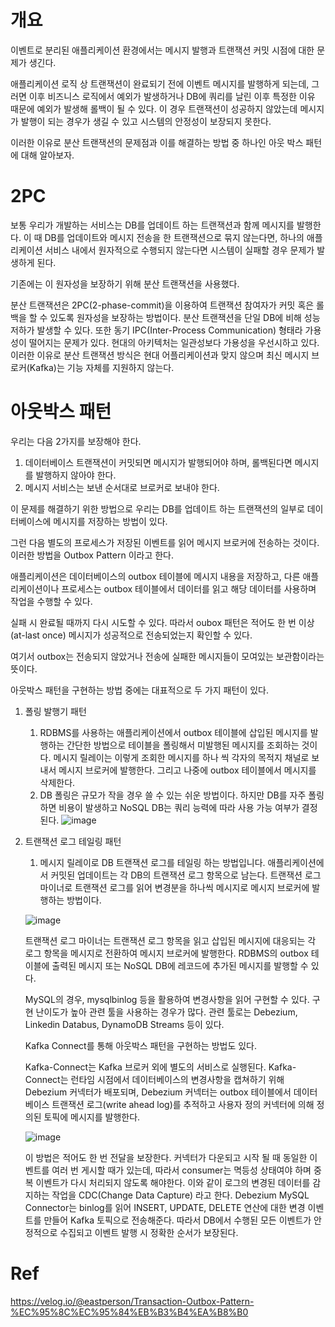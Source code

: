 # 개요

이벤트로 분리된 애플리케이션 환경에서는 메시지 발행과 트랜잭션 커밋 시점에 대한 문제가 생긴다. 

애플리케이션 로직 상 트랜잭션이 완료되기 전에 이벤트 메시지를 발행하게 되는데, 그러면 이후 비즈니스 로직에서 예외가 발생하거나 DB에 쿼리를 날린 이후 특정한 이유 때문에 예외가 발생해 롤백이 될 수 있다. 
이 경우 트랜잭션이 성공하지 않았는데 메시지가 발행이 되는 경우가 생길 수 있고 시스템의 안정성이 보장되지 못한다.

이러한 이유로 분산 트랜잭션의 문제점과 이를 해결하는 방법 중 하나인 아웃 박스 패턴에 대해 알아보자.

# 2PC

보통 우리가 개발하는 서비스는 DB를 업데이트 하는 트랜잭션과 함께 메시지를 발행한다. 이 때 DB를 업데이트와 메시지 전송을 한 트랜잭션으로 묶지 않는다면, 하나의 애플리케이션 서비스 내에서 원자적으로 수행되지 않는다면 시스템이 실패할 경우 문제가 발생하게 된다.

기존에는 이 원자성을 보장하기 위해 분산 트랜잭션을 사용했다.

분산 트랜잭션은 2PC(2-phase-commit)을 이용하여 트랜잭션 참여자가 커밋 혹은 롤백을 할 수 있도록 원자성을 보장하는 방법이다.
분산 트랜잭션을 단일 DB에 비해 성능 저하가 발생할 수 있다. 
또한 동기 IPC(Inter-Process Communication) 형태라 가용성이 떨어지는 문제가 있다.
현대의 아키텍처는 일관성보다 가용성을 우선시하고 있다.
이러한 이유로 분산 트랜잭션 방식은 현대 어플리케이션과 맞지 않으며 최신 메시지 브로커(Kafka)는 기능 자체를 지원하지 않는다.

# 아웃박스 패턴

우리는 다음 2가지를 보장해야 한다.

1. 데이터베이스 트랜잭션이 커밋되면 메시지가 발행되어야 하며, 롤백된다면 메시지를 발행하지 않아야 한다.
2. 메시지 서비스는 보낸 순서대로 브로커로 보내야 한다.

이 문제를 해결하기 위한 방법으로 우리는 DB를 업데이트 하는 트랜잭션의 일부로 데이터베이스에 메시지를 저장하는 방법이 있다.

그런 다음 별도의 프로세스가 저장된 이벤트를 읽어 메시지 브로커에 전송하는 것이다. 이러한 방법을 Outbox Pattern 이라고 한다.

애플리케이션은 데이터베이스의 outbox 테이블에 메시지 내용을 저장하고, 다른 애플리케이션이나 프로세스는 outbox 테이블에서 데이터를 읽고 해당 데이터를 사용하며 작업을 수행할 수 있다.

실패 시 완료될 때까지 다시 시도할 수 있다. 따라서 oubox 패턴은 적어도 한 번 이상 (at-last once) 메시지가 성공적으로 전송되었는지 확인할 수 있다.

여기서 outbox는 전송되지 않았거나 전송에 실패한 메시지들이 모여있는 보관함이라는 뜻이다.

아웃박스 패턴을 구현하는 방법 중에는 대표적으로 두 가지 패턴이 있다.

1. 폴링 발행기 패턴
    1. RDBMS를 사용하는 애플리케이션에서 outbox 테이블에 삽입된 메시지를 발행하는 간단한 방법으로 테이블을 폴링해서 미발행된 메시지를 조회하는 것이다. 메시지 릴레이는 이렇게 조회한 메시지를 하나 씩 각자의 목적지 채널로 보내서 메시지 브로커에 발행한다. 그리고 나중에 outbox 테이블에서 메시지를 삭제한다.
    2. DB 폴링은 규모가 작을 경우 쓸 수 있는 쉬운 방법이다. 하지만 DB를 자주 폴링하면 비용이 발생하고 NoSQL DB는 쿼리 능력에 따라 사용 가능 여부가 결정된다.
    ![image](https://github.com/jekyllPark/back-to-basic/assets/114489012/05d70979-e1c6-4527-b082-f05c2d41da0a)
    
2. 트랜잭션 로그 테일링 패턴
    1. 메시지 릴레이로 DB 트랜잭션 로그를 테일링 하는 방법입니다.
    애플리케이션에서 커밋된 업데이트는 각 DB의 트랜잭션 로그 항목으로 남는다. 트랜잭션 로그 마이너로 트랜잭션 로그를 읽어 변경분을 하나씩 메시지로 메시지 브로커에 발행하는 방법이다.
    
    ![image](https://github.com/jekyllPark/back-to-basic/assets/114489012/1d119365-49aa-48b6-a6fd-8472f79f60f7)

    
    트랜잭션 로그 마이너는 트랜잭션 로그 항목을 읽고 삽입된 메시지에 대응되는 각 로그 항목을 메시지로 전환하여 메시지 브로커에 발행한다. RDBMS의 outbox 테이블에 출력된 메시지 또는 NoSQL DB에 레코드에 추가된 메시지를 발행할 수 있다.
    
    MySQL의 경우, mysqlbinlog 등을 활용하여 변경사항을 읽어 구현할 수 있다. 
    구현 난이도가 높아 관련 툴을 사용하는 경우가 많다.
    관련 툴로는 Debezium, Linkedin Databus, DynamoDB Streams 등이 있다.
    
    Kafka Connect를 통해 아웃박스 패턴을 구현하는 방법도 있다.
    
    Kafka-Connect는 Kafka 브로커 외에 별도의 서비스로 실행된다.
    Kafka-Connect는 런타임 시점에서 데이터베이스의 변경사항을 캡쳐하기 위해 Debezium 커넥터가 배포되며, Debezium 커넥터는 outbox 테이블에서 데이터베이스 트랜잭션 로그(write ahead log)를 추적하고 사용자 정의 커넥터에 의해 정의된 토픽에 메시지를 발행한다.
    
     ![image](https://github.com/jekyllPark/back-to-basic/assets/114489012/ec612ae2-f105-4c94-9bf4-fab040f599f1)

    이 방법은 적어도 한 번 전달을 보장한다. 
    커넥터가 다운되고 시작 될 때 동일한 이벤트를 여러 번 게시할 때가 있는데, 따라서 consumer는 멱등성 상태여야 하며 중복 이벤트가 다시 처리되지 않도록 해야한다.
    이와 같이 로그의 변경된 데이터를 감지하는 작업을 CDC(Change Data Capture) 라고 한다.
    Debezium MySQL Connector는 binlog를 읽어 INSERT, UPDATE, DELETE 연산에 대한 변경 이벤트를 만들어 Kafka 토픽으로 전송해준다. 
    따라서 DB에서 수행된 모든 이벤트가 안정적으로 수집되고 이벤트 발행 시 정확한 순서가 보장된다.
# Ref
https://velog.io/@eastperson/Transaction-Outbox-Pattern-%EC%95%8C%EC%95%84%EB%B3%B4%EA%B8%B0
